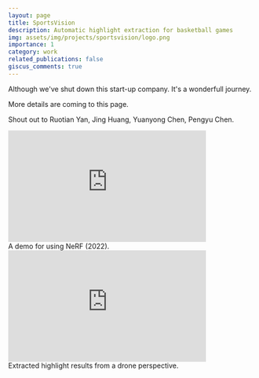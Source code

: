 ```yaml
---
layout: page
title: SportsVision
description: Automatic highlight extraction for basketball games 
img: assets/img/projects/sportsvision/logo.png
importance: 1
category: work
related_publications: false
giscus_comments: true
---
```


Although we've shut down this start-up company.
It's a wonderfull journey.

More details are coming to this page.

Shout out to Ruotian Yan, Jing Huang, Yuanyong Chen, Pengyu Chen.

<div class="row mt-3">
    <div class="col-12 mt-3 mt-md-0 text-center">
        <iframe width="80%" style="aspect-ratio: 16/9;" src="https://www.youtube.com/embed/0QOnp4KwGao" frameborder="0" allow="autoplay; encrypted-media" allowfullscreen></iframe>
    </div>
</div>

<div class="caption">
    A demo for using NeRF (2022).
</div>

<div class="row mt-3">
    <div class="col-12 mt-3 mt-md-0 text-center">
        <iframe width="80%" style="aspect-ratio: 16/9;" src="https://www.youtube.com/embed/UL1WEeiNKIo" frameborder="0" allow="autoplay; encrypted-media" allowfullscreen></iframe>
    </div>
</div>

<div class="caption">
    Extracted highlight results from a drone perspective.
</div>

